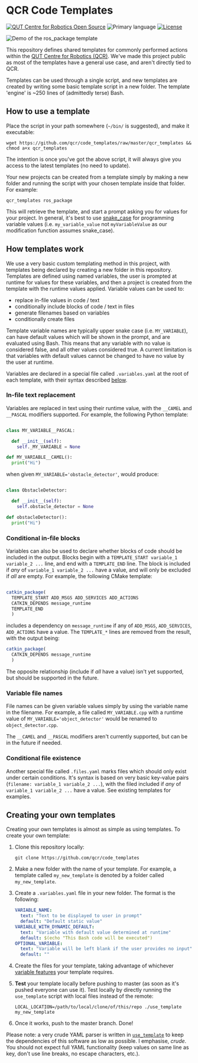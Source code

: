 # QCR Code Templates

[![QUT Centre for Robotics Open Source](https://github.com/qcr/qcr.github.io/raw/master/misc/badge.svg)](https://qcr.github.io)
![Primary language](https://img.shields.io/github/languages/top/qcr/code_templates)
[![License](https://img.shields.io/github/license/qcr/code_templates)](./LICENSE.txt)

![Demo of the ros_package template](./.demo.gif)

This repository defines shared templates for commonly performed actions within the [QUT Centre for Robotics (QCR)](https://research.qut.edu.au/qcr). We've made this project public as most of the templates have a general use case, and aren't directly tied to QCR.

Templates can be used through a single script, and new templates are created by writing some basic template script in a new folder. The template 'engine' is ~250 lines of (admittedly terse) Bash.

## How to use a template

Place the script in your path somewhere (`~/bin/` is suggested), and make it executable:

```
wget https://github.com/qcr/code_templates/raw/master/qcr_templates && chmod a+x qcr_templates
```

The intention is once you've got the above script, it will always give you access to the latest templates (no need to update).

Your new projects can be created from a template simply by making a new folder and running the script with your chosen template inside that folder. For example:

```
qcr_templates ros_package
```

This will retrieve the template, and start a prompt asking you for values for your project. In general, it's best to use [snake_case](https://en.wikipedia.org/wiki/Snake_case) for programming variable values (i.e. `my_variable_value` not `myVariableValue` as our modification function assumes snake_case).

## How templates work

We use a very basic custom templating method in this project, with templates being declared by creating a new folder in this repository. Templates are defined using named variables, the user is prompted at runtime for values for these variables, and then a project is created from the template with the runtime values applied. Variable values can be used to:

- replace in-file values in code / text
- conditionally include blocks of code / text in files
- generate filenames based on variables
- conditionally create files

Template variable names are typically upper snake case (i.e. `MY_VARIABLE`), can have default values which will be shown in the prompt, and are evaluated using Bash. This means that any variable with no value is considered false, and all other values considered true. A current limitation is that variables with default values cannot be changed to have no value by the user at runtime.

Variables are declared in a special file called `.variables.yaml` at the root of each template, with their syntax described [below](#creating-your-own-templates).

### In-file text replacement

Variables are replaced in text using their runtime value, with the `__CAMEL` and `__PASCAL` modifiers supported. For example, the following Python template:

```python

class MY_VARIABLE__PASCAL:

  def __init__(self):
    self._MY_VARIABLE = None

def MY_VARIABLE__CAMEL():
  print("Hi")
```

when given `MY_VARIABLE='obstacle_detector'`, would produce:

```python

class ObstacleDetector:

  def __init__(self):
    self.obstacle_detector = None

def obstacleDetector():
  print("Hi")
```

### Conditional in-file blocks

Variables can also be used to declare whether blocks of code should be included in the output. Blocks begin with a `TEMPLATE_START variable_1 variable_2 ...` line, and end with a `TEMPLATE_END` line. The block is included if _any_ of `variable_1 variable_2 ...` have a value, and will only be excluded if _all_ are empty. For example, the following CMake template:

```cmake

catkin_package(
  TEMPLATE_START ADD_MSGS ADD_SERVICES ADD_ACTIONS
  CATKIN_DEPENDS message_runtime
  TEMPLATE_END
  )
```

includes a dependency on `message_runtime` if any of `ADD_MSGS`, `ADD_SERVICES`, `ADD_ACTIONS` have a value. The `TEMPLATE_*` lines are removed from the result, with the output being:

```cmake
catkin_package(
  CATKIN_DEPENDS message_runtime
  )
```

The opposite relationship (include if _all_ have a value) isn't yet supported, but should be supported in the future.

### Variable file names

File names can be given variable values simply by using the variable name in the filename. For example, a file called `MY_VARIABLE.cpp` with a runtime value of `MY_VARIABLE='object_detector'` would be renamed to `object_detector.cpp`.

The `__CAMEL` and `__PASCAL` modifiers aren't currently supported, but can be in the future if needed.

### Conditional file existence

Another special file called `.files.yaml` marks files which should only exist under certain conditions. It's syntax is based on very basic key-value pairs (`filename: variable_1 variable_2 ...`), with the filed included if _any_ of `variable_1 variable_2 ...` have a value. See existing templates for examples.

## Creating your own templates

Creating your own templates is almost as simple as using templates. To create your own template:

1. Clone this repository locally:

   ```
   git clone https://github.com/qcr/code_templates
   ```

2. Make a new folder with the name of your template. For example, a template called `my_new_template` is denoted by a folder called `my_new_template`.

3. Create a `.variables.yaml` file in your new folder. The format is the following:

   ```yaml
   VARIABLE_NAME:
     text: "Text to be displayed to user in prompt"
     default: "Default static value"
   VARIABLE_WITH_DYNAMIC_DEFAULT:
     text: "Variable with default value determined at runtime"
     default: $(echo "This Bash code will be executed")
   OPTIONAL_VARIABLE:
     text: "Variable will be left blank if the user provides no input"
     default: ""
   ```

4. Create the files for your template, taking advantage of whichever [variable features](#how-templates-work) your template requires.

5. **Test** your template locally before pushing to master (as soon as it's pushed everyone can use it). Test locally by directly running the `use_template` script with local files instead of the remote:

   ```
   LOCAL_LOCATION=/path/to/local/clone/of/this/repo ./use_template my_new_template
   ```

6. Once it works, push to the master branch. Done!

Please note: a very crude YAML parser is written in [`use_template`](./use_template) to keep the dependencies of this software as low as possible. I emphasise, _crude_. You should not expect full YAML functionality (keep values on same line as key, don't use line breaks, no escape characters, etc.).
